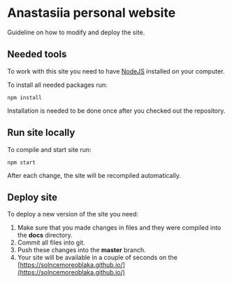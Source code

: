 # Anastasiia personal website

Guideline on how to modify and deploy the site.

## Needed tools
To work with this site you need to have [NodeJS](https://nodejs.org/uk/) installed on your computer.

To install all needed packages run:
```
npm install
```
Installation is needed to be done once after you checked out the repository.

## Run site locally
To compile and start site run:
```
npm start
```
After each change, the site will be recompiled automatically.

## Deploy site
To deploy a new version of the site you need:
1. Make sure that you made changes in files and they were compiled into the **docs** directory.
2. Commit all files into git.
3. Push these changes into the **master** branch.
4. Your site will be available in a couple of seconds on the [https://solncemoreoblaka.github.io/](https://solncemoreoblaka.github.io/)


